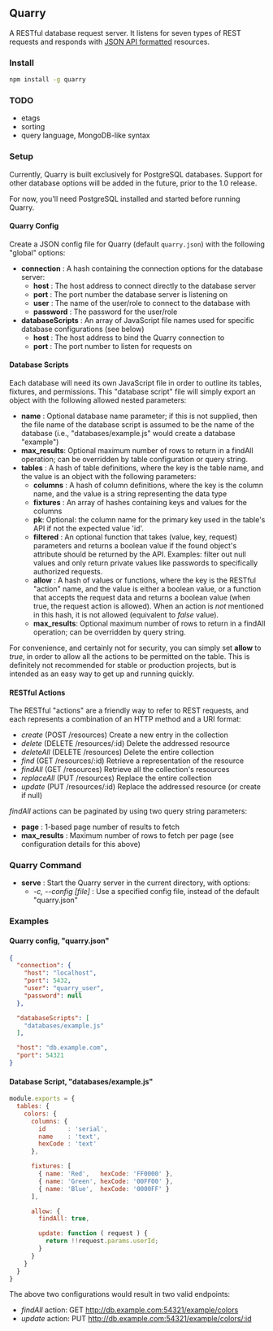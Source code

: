 ## Quarry

A RESTful database request server. It listens for seven types of REST requests and responds with [JSON API formatted](http://jsonapi.org) resources.

### Install

```sh
npm install -g quarry
```

### TODO
- etags
- sorting
- query language, MongoDB-like syntax

### Setup

Currently, Quarry is built exclusively for PostgreSQL databases. Support for other database options will be added in the future, prior to the 1.0 release.

For now, you'll need PostgreSQL installed and started before running Quarry.

#### Quarry Config

Create a JSON config file for Quarry (default `quarry.json`) with the following "global" options:

- **connection** : A hash containing the connection options for the database server:
  - **host** : The host address to connect directly to the database server
  - **port** : The port number the database server is listening on
  - **user** : The name of the user/role to connect to the database with
  - **password** : The password for the user/role
- **databaseScripts** : An array of JavaScript file names used for specific database configurations (see below)
  - **host** : The host address to bind the Quarry connection to
  - **port** : The port number to listen for requests on

#### Database Scripts

Each database will need its own JavaScript file in order to outline its tables, fixtures, and permissions. This "database script" file will simply export an object with the following allowed nested parameters:

- **name** : Optional database name parameter; if this is not supplied, then the file name of the database script is assumed to be the name of the database (i.e., "databases/example.js" would create a database "example")
- **max_results**: Optional maximum number of rows to return in a findAll operation; can be overridden by table configuration or query string.
- **tables** : A hash of table definitions, where the key is the table name, and the value is an object with the following parameters:
  - **columns** : A hash of column definitions, where the key is the column name, and the value is a string representing the data type
  - **fixtures** : An array of hashes containing keys and values for the columns
  - **pk**: Optional: the column name for the primary key used in the table's API if not the expected value 'id'.
  - **filtered** : An optional function that takes (value, key, request)
parameters and returns a boolean value if the found object's attribute 
should be returned by the API. Examples: filter out null values and
only return private values like passwords to specifically authorized requests.
  - **allow** : A hash of values or functions, where the key is the RESTful "action" name, and the value is either a boolean value, or a function that accepts the request data and returns a boolean value (when true, the request action is allowed). When an action is *not* mentioned in this hash, it is not allowed (equivalent to *false* value).
  - **max_results**: Optional maximum number of rows to return in a findAll operation; can be overridden by query string.

For convenience, and certainly not for security, you can simply set **allow** to *true*, in order to allow all the actions to be permitted on the table. This is definitely not recommended for stable or production projects, but is intended as an easy way to get up and running quickly.

#### RESTful Actions

The RESTful "actions" are a friendly way to refer to REST requests, and each represents a combination of an HTTP method and a URI format:

- *create* (POST /resources) Create a new entry in the collection
- *delete* (DELETE /resources/:id) Delete the addressed resource
- *deleteAll* (DELETE /resources) Delete the entire collection
- *find* (GET /resources/:id) Retrieve a representation of the resource
- *findAll* (GET /resources) Retrieve all the collection's resources
- *replaceAll* (PUT /resources) Replace the entire collection
- *update* (PUT /resources/:id) Replace the addressed resource (or create if null)

*findAll* actions can be paginated by using two query string parameters:
- **page** : 1-based page number of results to fetch
- **max_results** : Maximum number of rows to fetch per page (see configuration details for this above)

### Quarry Command

- **serve** : Start the Quarry server in the current directory, with options:
  - *-c, --config [file]* : Use a specified config file, instead of the default "quarry.json"

### Examples

#### Quarry config, "quarry.json"

```json
{
  "connection": {
    "host": "localhost",
    "port": 5432,
    "user": "quarry_user",
    "password": null
  },

  "databaseScripts": [
    "databases/example.js"
  ],

  "host": "db.example.com",
  "port": 54321
}
```

#### Database Script, "databases/example.js"

```js
module.exports = {
  tables: {
    colors: {
      columns: {
        id      : 'serial',
        name    : 'text',
        hexCode : 'text'
      },

      fixtures: [
        { name: 'Red',   hexCode: 'FF0000' },
        { name: 'Green', hexCode: '00FF00' },
        { name: 'Blue',  hexCode: '0000FF' }
      ],

      allow: {
        findAll: true,

        update: function ( request ) {
          return !!request.params.userId;
        }
      }
    }
  }
}
```

The above two configurations would result in two valid endpoints:

- *findAll* action: GET http://db.example.com:54321/example/colors
- *update* action: PUT http://db.example.com:54321/example/colors/:id
